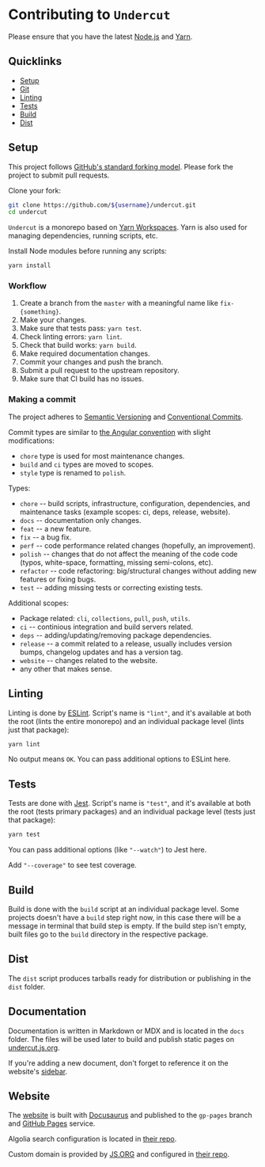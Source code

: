 # Contributing to `Undercut`

Please ensure that you have the latest [Node.js](https://nodejs.org/) and [Yarn](https://yarnpkg.com/).

## Quicklinks

- [Setup](#setup)
- [Git](#git)
- [Linting](#linting)
- [Tests](#tests)
- [Build](#build)
- [Dist](#dist)

## Setup

This project follows [GitHub's standard forking model](https://guides.github.com/activities/forking/). Please fork the project to submit pull requests.

Clone your fork:

```sh
git clone https://github.com/${username}/undercut.git
cd undercut
```

`Undercut` is a monorepo based on [Yarn Workspaces](https://yarnpkg.com/en/docs/workspaces). Yarn is also used for managing dependencies, running scripts, etc.

Install Node modules before running any scripts:

```sh
yarn install
```

### Workflow

1. Create a branch from the `master` with a meaningful name like `fix-{something}`.
2. Make your changes.
3. Make sure that tests pass: `yarn test`.
4. Check linting errors: `yarn lint`.
5. Check that build works: `yarn build`.
6. Make required documentation changes.
7. Commit your changes and push the branch.
8. Submit a pull request to the upstream repository.
9. Make sure that CI build has no issues.

### Making a commit

The project adheres to [Semantic Versioning](https://semver.org/spec/v2.0.0.html) and [Conventional Commits](https://www.conventionalcommits.org/en/v1.0.0/).

Commit types are similar to [the Angular convention](https://github.com/angular/angular/blob/22b96b9/CONTRIBUTING.md#-commit-message-guidelines) with slight modifications:

- `chore` type is used for most maintenance changes.
- `build` and `ci` types are moved to scopes.
- `style` type is renamed to `polish`.

Types:

- `chore` -- build scripts, infrastructure, configuration, dependencies, and maintenance tasks (example scopes: ci, deps, release, website).
- `docs` -- documentation only changes.
- `feat` -- a new feature.
- `fix` -- a bug fix.
- `perf` -- code performance related changes (hopefully, an improvement).
- `polish` -- changes that do not affect the meaning of the code code (typos, white-space, formatting, missing semi-colons, etc).
- `refactor` -- code refactoring: big/structural changes without adding new features or fixing bugs.
- `test` -- adding missing tests or correcting existing tests.

Additional scopes:

- Package related: `cli`, `collections`, `pull`, `push`, `utils`.
- `ci` -- continious integration and build servers related.
- `deps` -- adding/updating/removing package dependencies.
- `release` -- a commit related to a release, usually includes version bumps, changelog updates and has a version tag.
- `website` -- changes related to the website.
- any other that makes sense.

## Linting

Linting is done by [ESLint](https://eslint.org). Script's name is `"lint"`, and it's available at both the root (lints the entire monorepo) and an individual package level (lints just that package):

```sh
yarn lint
```

No output means `OK`. You can pass additional options to ESLint here.

## Tests

Tests are done with [Jest](https://jestjs.io/). Script's name is `"test"`, and it's available at both the root (tests primary packages) and an individual package level (tests just that package):

```sh
yarn test
```

You can pass additional options (like `"--watch"`) to Jest here.

Add `"--coverage"` to see test coverage.

## Build

Build is done with the `build` script at an individual package level. Some projects doesn't have a `build` step right now, in this case there will be a message in terminal that build step is empty. If the build step isn't empty, built files go to the `build` directory in the respective package.

## Dist

The `dist` script produces tarballs ready for distribution or publishing in the `dist` folder.

## Documentation

Documentation is written in Markdown or MDX and is located in the `docs` folder. The files will be used later to build and publish static pages on [undercut.js.org](https://undercut.js.org).

If you're adding a new document, don't forget to reference it on the website's [sidebar](website/sidebar.js).

## Website

The [website](https://undercut.js.org) is built with [Docusaurus](https://docusaurus.io/) and published to the `gp-pages` branch and [GitHub Pages](https://pages.github.com) service.

Algolia search configuration is located in [their repo](https://github.com/algolia/docsearch-configs/blob/master/configs/the-spyke_undercut.json).

Custom domain is provided by [JS.ORG](https://js.org/) and configured in [their repo](https://github.com/js-org/js.org).

